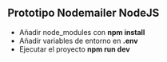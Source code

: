 ## Prototipo Nodemailer NodeJS 
- Añadir node_modules con __npm install__
- Añadir variables de entorno en __.env__
- Ejecutar el proyecto __npm run dev__
